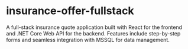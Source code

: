 # insurance-offer-fullstack
A full-stack insurance quote application built with React for the frontend and .NET Core Web API for the backend. Features include step-by-step forms and seamless integration with MSSQL for data management.
